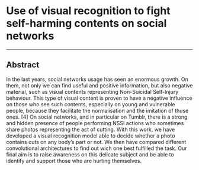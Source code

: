 # Use of visual recognition to fight self-harming contents on social networks

---
## Abstract
In the last years, social networks usage has seen an enormous growth. On them, not only we can find useful and positive information, but also negative material, such as visual contents representing Non-Suicidal Self-Injury behaviour. This type of visual content is proven to have a negative influence on those who see such contents, especially on young and vulnerable people, because they facilitate the normalisation and the imitation of those ones. [4] On social networks, and in particular on Tumblr, there is a strong and hidden presence of people performing NSSI actions who sometimes share photos representing the act of cutting. With this work, we have developed a visual recognition model able to decide whether a photo contains cuts on any body’s part or not. We then have compared different convolutional architectures to find out wich one best fulfilled the task. Our final aim is to raise awareness on this delicate subject and be able to identify and support those who are hurting themselves.
